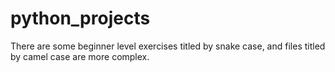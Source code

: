# python_projects
 There are some beginner level exercises titled by snake case, and files titled by camel case are more complex.
